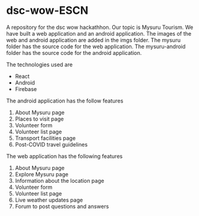 # dsc-wow-ESCN
A repository for the dsc wow hackathhon. Our topic is Mysuru Tourism.
We have built a web application and an android application.
The images of the web and android application are added in the imgs folder.
The mysuru folder has the source code for the web application.
The mysuru-android folder has the source code for the android application.

The technologies used are
- React
- Android
- Firebase

The android application has the follow features
1) About Mysuru page
2) Places to visit page
3) Volunteer form 
4) Volunteer list page
5) Transport facilities page
6) Post-COVID travel guidelines

The web application has the following features
1) About Mysuru page
2) Explore Mysuru page
3) Information about the location page
4) Volunteer form
5) Volunteer list page
6) Live weather updates page
7) Forum to post questions and answers


